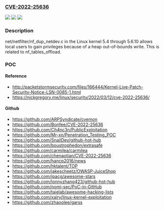 ### [CVE-2022-25636](https://cve.mitre.org/cgi-bin/cvename.cgi?name=CVE-2022-25636)
![](https://img.shields.io/static/v1?label=Product&message=n%2Fa&color=blue)
![](https://img.shields.io/static/v1?label=Version&message=n%2Fa&color=blue)
![](https://img.shields.io/static/v1?label=Vulnerability&message=n%2Fa&color=brighgreen)

### Description

net/netfilter/nf_dup_netdev.c in the Linux kernel 5.4 through 5.6.10 allows local users to gain privileges because of a heap out-of-bounds write. This is related to nf_tables_offload.

### POC

#### Reference
- http://packetstormsecurity.com/files/166444/Kernel-Live-Patch-Security-Notice-LSN-0085-1.html
- https://nickgregory.me/linux/security/2022/03/12/cve-2022-25636/

#### Github
- https://github.com/ARPSyndicate/cvemon
- https://github.com/Bonfee/CVE-2022-25636
- https://github.com/Ch4nc3n/PublicExploitation
- https://github.com/Mr-xn/Penetration_Testing_POC
- https://github.com/SnailDev/github-hot-hub
- https://github.com/boustrophedon/extrasafe
- https://github.com/carmilea/carmilea
- https://github.com/chenaotian/CVE-2022-25636
- https://github.com/hancp2016/news
- https://github.com/hktalent/TOP
- https://github.com/jakescheetz/OWASP-JuiceShop
- https://github.com/jpacg/awesome-stars
- https://github.com/lonnyzhang423/github-hot-hub
- https://github.com/nomi-sec/PoC-in-GitHub
- https://github.com/taielab/awesome-hacking-lists
- https://github.com/xairy/linux-kernel-exploitation
- https://github.com/zhaoolee/garss

